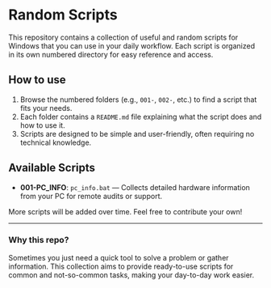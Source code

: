 # Random Scripts

This repository contains a collection of useful and random scripts for Windows that you can use in your daily workflow. Each script is organized in its own numbered directory for easy reference and access.

## How to use

1. Browse the numbered folders (e.g., `001-`, `002-`, etc.) to find a script that fits your needs.
2. Each folder contains a `README.md` file explaining what the script does and how to use it.
3. Scripts are designed to be simple and user-friendly, often requiring no technical knowledge.

## Available Scripts

- **001-PC_INFO**: `pc_info.bat` — Collects detailed hardware information from your PC for remote audits or support.

More scripts will be added over time. Feel free to contribute your own!

---

### Why this repo?

Sometimes you just need a quick tool to solve a problem or gather information. This collection aims to provide ready-to-use scripts for common and not-so-common tasks, making your day-to-day work easier.
